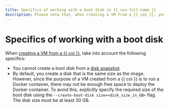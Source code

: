 ```yaml
---
title: Specifics of working with a boot disk in {{ cos-full-name }}
description: Please note that, when creating a VM from a {{ coi }}, you cannot create a boot disk from a disk snapshot and the size of a disk created by default is the same as that of the image.
---
```


# Specifics of working with a boot disk

When [creating a VM from a {{ coi }}](../tutorials/vm-create.md), take into account the following specifics:
* You cannot create a boot disk from a [disk snapshot](../../compute/concepts/snapshot.md).
* By default, you create a disk that is the same size as the image. However, since the purpose of a VM created from a {{ coi }} is to run a Docker container, there may not be enough free space to deploy the Docker container. To avoid this, explicitly specify the required size of the boot disk using the `--create-boot-disk size=<disk_size_in_GB>` flag. The disk size must be at least 30 GB.